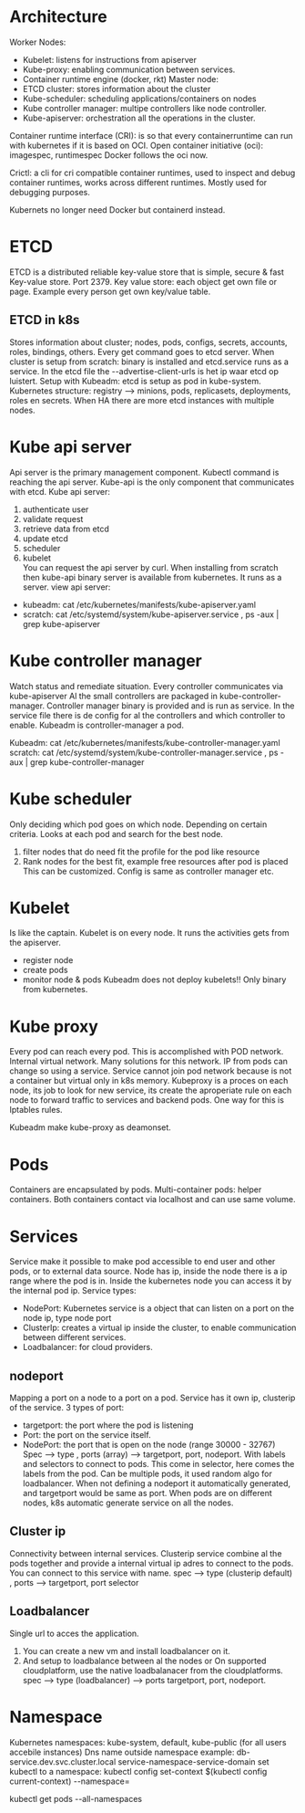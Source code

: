 # Architecture
Worker Nodes:
- Kubelet: listens for instructions from apiserver
- Kube-proxy: enabling communication between services.
- Container runtime engine (docker, rkt)
Master node:
- ETCD cluster: stores information about the cluster
- Kube-scheduler: scheduling applications/containers on nodes
- Kube controller manager: multipe controllers like node controller.
- Kube-apiserver: orchestration all the operations in the cluster.

Container runtime interface (CRI): is so that every containerruntime can run with kubernetes if it is based on OCI. 
Open container initiative (oci): imagespec, runtimespec
Docker follows the oci now. 

Crictl: a cli for cri compatible container runtimes, used to inspect and debug container runtimes, works across different runtimes. Mostly used for debugging purposes.

Kubernets no longer need Docker but containerd instead.


# ETCD
ETCD is a distributed reliable key-value store that is simple, secure & fast
Key-value store. Port 2379.
Key value store: each object get own file or page. Example every person get own key/value table.

## ETCD in k8s
Stores information about cluster; nodes, pods, configs, secrets, accounts, roles, bindings, others. Every get command goes to etcd server. 
When cluster is setup from scratch: binary is installed and etcd.service runs as a service. In the etcd file the --advertise-client-urls is het ip waar etcd op luistert.
Setup with Kubeadm: etcd is setup as pod in kube-system.  
Kubernetes structure: registry --> minions, pods, replicasets, deployments, roles en secrets.
When HA there are more etcd instances with multiple nodes. 

# Kube api server
Api server is the primary management component. Kubectl command is reaching the api server.
Kube-api is the only component that communicates with etcd.
Kube api server:
1. authenticate user
2. validate request 
3. retrieve data from etcd 
4. update etcd 
5. scheduler 
6. kubelet  
You can request the api server by curl. 
When installing from scratch then kube-api binary server is available from kubernetes. It runs as a server. 
view api server:
- kubeadm: cat /etc/kubernetes/manifests/kube-apiserver.yaml
- scratch: cat /etc/systemd/system/kube-apiserver.service , ps -aux | grep kube-apiserver

# Kube controller manager
Watch status and remediate situation. Every controller communicates via kube-apiserver
Al the small controllers are packaged in kube-controller-manager. 
Controller manager binary is provided and is run as service. 
In the service file there is de config for al the controllers and which controller to enable.
Kubeadm is controller-manager a pod.

Kubeadm: cat /etc/kubernetes/manifests/kube-controller-manager.yaml
scratch: cat /etc/systemd/system/kube-controller-manager.service , ps -aux | grep kube-controller-manager

# Kube scheduler
Only deciding which pod goes on which node.
Depending on certain criteria. Looks at each pod and search for the best node.
1. filter nodes that do need fit the profile for the pod like resource
2. Rank nodes for the best fit, example free resources after pod is placed
This can be customized.
Config is same as controller manager etc.

# Kubelet
Is like the captain.
Kubelet is on every node. It runs the activities gets from the apiserver.
- register node
- create pods
- monitor node & pods
Kubeadm does not deploy kubelets!! Only binary from kubernetes. 

# Kube proxy
Every pod can reach every pod. This is accomplished with POD network. Internal virtual network. Many solutions for this network. IP from pods can change so using a service.
Service cannot join pod network because is not a container but virtual only in k8s memory.
Kubeproxy is a proces on each node, its job to look for new service, its create the aproperiate rule on each node to forward traffic to services and backend pods. 
One way for this is Iptables rules. 

Kubeadm make kube-proxy as deamonset.

# Pods
Containers are encapsulated by pods.
Multi-container pods: helper containers. Both containers contact via localhost and can use same volume. 

# Services
Service make it possible to make pod accessible to end user and other pods, or to external data source.
Node has ip, inside the node there is a ip range where the pod is in.
Inside the kubernetes node you can access it by the internal pod ip.
Service types:
- NodePort: Kubernetes service is a object that can listen on a port on the node ip, type node port
- ClusterIp: creates a virtual ip inside the cluster, to enable communication between different services.
- Loadbalancer: for cloud providers. 

## nodeport
Mapping a port on a node to a port on a pod.
Service has it own ip, clusterip of the service.
3 types of port:
- targetport: the port where the pod is listening
- Port: the port on the service itself.
- NodePort: the port that is open on the node (range 30000 - 32767)
Spec --> type , ports (array) --> targetport, port, nodeport.
With labels and selectors to connect to pods. This come in selector, here comes the labels from the pod. Can be multiple pods, it used random algo for loadbalancer.
When not defining a nodeport it automatically generated, and targetport would be same as port.
When pods are on different nodes, k8s automatic generate service on all the nodes. 

## Cluster ip
Connectivity between internal services.
Clusterip service combine al the pods together and provide a internal virtual ip adres to connect to the pods. You can connect to this service with name. 
spec --> type (clusterip default) , ports --> targetport, port
selector

## Loadbalancer
Single url to acces the application.
1. You can create a new vm and install loadbalancer on it. 
2. And setup to loadbalance between al the nodes
or
On supported cloudplatform, use the native loadbalanacer from the cloudplatforms. 
spec --> type (loadbalancer) --> ports targetport, port, nodeport.

# Namespace
Kubernetes namespaces: kube-system, default, kube-public (for all users accebile instances)
Dns name outside namespace example: db-service.dev.svc.cluster.local
service-namespace-service-domain
set kubectl to a namespace:
kubectl config set-context $(kubectl config current-context) --namespace=<namespace>

kubectl get pods --all-namespaces

